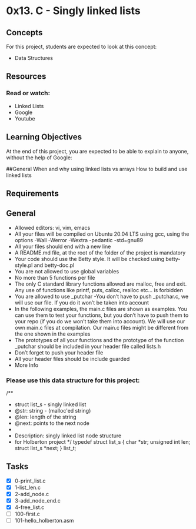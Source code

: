 # 0x13. C - Singly linked lists
## Concepts
For this project, students are expected to look at this concept:

- Data Structures

## Resources
### Read or watch:

- Linked Lists
- Google
- Youtube
## Learning Objectives
At the end of this project, you are expected to be able to explain to anyone, without the help of Google:

##General
When and why using linked lists vs arrays
How to build and use linked lists
## Requirements
## General
- Allowed editors: vi, vim, emacs
- All your files will be compiled on Ubuntu 20.04 LTS using gcc, using the options -Wall -Werror -Wextra -pedantic -std=gnu89
- All your files should end with a new line
- A README.md file, at the root of the folder of the project is mandatory
- Your code should use the Betty style. It will be checked using betty-style.pl and betty-doc.pl
- You are not allowed to use global variables
- No more than 5 functions per file
- The only C standard library functions allowed are malloc, free and exit. Any use of functions like printf, puts, calloc, realloc etc… is forbidden
- You are allowed to use _putchar
-You don’t have to push _putchar.c, we will use our file. If you do it won’t be taken into account
- In the following examples, the main.c files are shown as examples. You can use them to test your functions, but you don’t have to push them to your repo (if you do we won’t take them into account). We will use our own main.c files at compilation. Our main.c files might be different from the one shown in the examples
- The prototypes of all your functions and the prototype of the function _putchar should be included in your header file called lists.h
- Don’t forget to push your header file
- All your header files should be include guarded
- More Info
### Please use this data structure for this project:

/**
 * struct list_s - singly linked list
 * @str: string - (malloc'ed string)
 * @len: length of the string
 * @next: points to the next node
 *
 * Description: singly linked list node structure
 * for Holberton project
 */
typedef struct list_s
{
    char *str;
    unsigned int len;
    struct list_s *next;
} list\_t;

## Tasks
- [x] 0-print\_list.c
- [x] 1-list\_len.c
- [x] 2-add\_node.c
- [x] 3-add\_node\_end.c
- [x] 4-free\_list.c
- [ ] 100-first.c
- [ ]  101-hello\_holberton.asm
